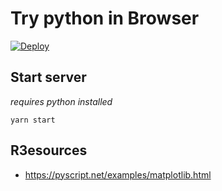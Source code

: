 # Try python in Browser

[![Deploy](https://github.com/nexys-system/boilerplate_snowpack_bootstrap/actions/workflows/deploy.yml/badge.svg)](https://github.com/nexys-system/boilerplate_snowpack_bootstrap/actions/workflows/deploy.yml)

## Start server

_requires python installed_

```
yarn start
```

## R3esources

- https://pyscript.net/examples/matplotlib.html
